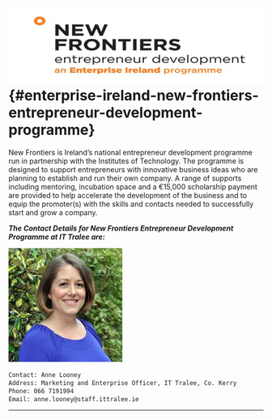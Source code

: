 # ![](/assets/newFrontier.png) {#enterprise-ireland-new-frontiers-entrepreneur-development-programme}

New Frontiers is Ireland’s national entrepreneur development programme run in partnership with the Institutes of Technology. The programme is designed to support entrepreneurs with innovative business ideas who are planning to establish and run their own company. A range of supports including mentoring, incubation space and a €15,000 scholarship payment are provided to help accelerate the development of the business and to equip the promoter\(s\) with the skills and contacts needed to successfully start and grow a company.

**_The Contact Details for New Frontiers Entrepreneur Development Programme at IT Tralee are:_**

![](/assets/anneLooneyPic.jpeg)

```
Contact: Anne Looney
Address: Marketing and Enterprise Officer, IT Tralee, Co. Kerry
Phone: 066 7191994
Email: anne.looney@staff.ittralee.ie
```

---

